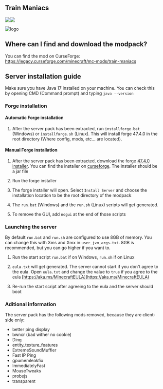 ## Train Maniacs

<a href="https://www.curseforge.com/minecraft/mc-mods/train-maniacs" target="_blank"><img src="https://cf.way2muchnoise.eu/1265495.svg?badge_style=flat"/></a><a href="https://www.curseforge.com/minecraft/mc-mods/train-maniacs" target="_blank"><img src="http://cf.way2muchnoise.eu/versions/1265495.svg?badge_style=flat" /></a>

![logo](logo.png)


## Where can I find and download the modpack?

You can find the mod on CurseForge: https://legacy.curseforge.com/minecraft/mc-mods/train-maniacs


## Server installation guide

Make sure you have Java 17 installed on your machine. You can check this by opening CMD (Command prompt) and typing `java --version`


### Forge installation

#### Automatic Forge installation

1. After the server pack has been extracted, run `installforge.bat` (Windows) or `installforge.sh` (Linux). This will install forge 47.4.0 in the root directory (Where config, mods, etc... are located).

#### Manual Forge installation

1. After the server pack has been extracted, download the forge [47.4.0 installer](https://maven.minecraftforge.net/net/minecraftforge/forge/1.20.1-47.4.0/forge-1.20.1-47.4.0-installer.jar). You can find the installer on [curseforge](https://files.minecraftforge.net/net/minecraftforge/forge/index_1.20.1.html). The installer should be a jar file

2. Run the forge installer

3. The forge installer will open. Select `Install Server` and choose the installation location to be the root directory of the modpack

4. The `run.bat` (Windows) and the `run.sh` (Linux) scripts will get generated.

5. To remove the GUI, add `nogui` at the end of those scripts

### Launching the server

By default `run.bat` and `run.sh` are configured to use 8GB of memory. You can change this with Xms and Xmx in `user_jvm_args.txt`. 8GB is recommended, but you can go higher if you want to.

1. Run the start script `run.bat` if on Windows, `run.sh` if on Linux

2. `eula.txt` will get generated. The server cannot start if you don't agree to the eula. Open `eula.txt` and change the value to `true` if you agree to the eula [https://aka.ms/MinecraftEULA](https://aka.ms/MinecraftEULA)

3. Re-run the start script after agreeing to the eula and the server should boot


### Aditional information

The server pack has the following mods removed, because they are client-side only:
- better ping display
- bwncr (bad wither no cookie)
- Ding
- entity_texture_features
- ExtremeSoundMuffler
- Fast IP Ping
- gpumemleakfix
- ImmediatelyFast
- MouseTweaks
- probejs
- transparent